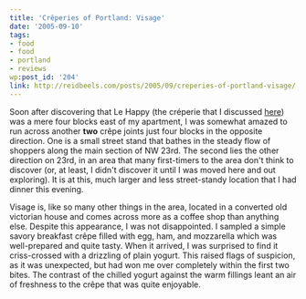 ```yaml
---
title: 'Crêperies of Portland: Visage'
date: '2005-09-10'
tags:
- food
- food
- portland
- reviews
wp:post_id: '204'
link: http://reidbeels.com/posts/2005/09/creperies-of-portland-visage/
---
```


Soon after discovering that Le Happy (the créperie that I discussed 
[here](http://reidab.com/new/blog/2005/09/02/creperies-of-portland-le-happy/)) was a mere four blocks east of my apartment, I was somewhat amazed to run across 
another 
**two** crêpe joints just four blocks in the opposite direction. One is a small street stand that bathes in the steady flow of shoppers along the main section of NW 23rd.  The second lies the 
other direction on 23rd, in an area that many first-timers to the area don't think to discover (or, at least, I didn't discover it until I was moved here and out exploring).  It is at this, much larger and less street-standy location that I had dinner this evening.

Visage is, like so many other things in the area, located in a converted old victorian house and comes across more as a coffee shop than anything else.  Despite this appearance, I was not disappointed. I sampled a simple savory breakfast crêpe filled with egg, ham, and mozzarella which was well-prepared and quite tasty. When it arrived, I was surprised to find it criss-crossed with a drizzling of plain yogurt.  This raised flags of suspicion, as it was unexpected, but had won me over completely within the first two bites. The contrast of the chilled yogurt against the warm fillings leant an air of freshness to the crêpe that was quite enjoyable.
